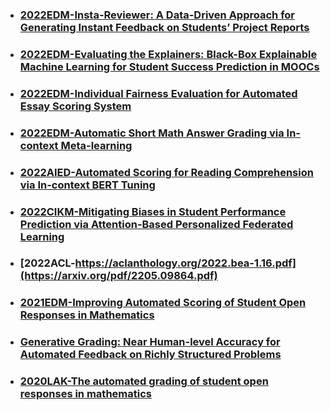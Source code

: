 - ### [2022EDM-Insta-Reviewer: A Data-Driven Approach for Generating Instant Feedback on Students’ Project Reports](https://educationaldatamining.org/edm2022/proceedings/2022.EDM-long-papers.1/index.html)
- ### [2022EDM-Evaluating the Explainers: Black-Box Explainable Machine Learning for Student Success Prediction in MOOCs](https://educationaldatamining.org/edm2022/proceedings/2022.EDM-long-papers.9/index.html)
- ### [2022EDM-Individual Fairness Evaluation for Automated Essay Scoring System](https://educationaldatamining.org/edm2022/proceedings/2022.EDM-long-papers.18/index.html)
- ### [2022EDM-Automatic Short Math Answer Grading via In-context Meta-learning](https://educationaldatamining.org/edm2022/proceedings/2022.EDM-long-papers.11/index.html)
- ### [2022AIED-Automated Scoring for Reading Comprehension via In-context BERT Tuning](https://arxiv.org/pdf/2205.09864.pdf)
- ### [2022CIKM-Mitigating Biases in Student Performance Prediction via Attention-Based Personalized Federated Learning](https://arxiv.org/ftp/arxiv/papers/2208/2208.01182.pdf)
- ### [2022ACL-https://aclanthology.org/2022.bea-1.16.pdf](https://arxiv.org/pdf/2205.09864.pdf)
- ### [2021EDM-Improving Automated Scoring of Student Open Responses in Mathematics](https://educationaldatamining.org/EDM2021/virtual/static/pdf/EDM21_paper_188.pdf)
- ### [Generative Grading: Near Human-level Accuracy for Automated Feedback on Richly Structured Problems](https://files.eric.ed.gov/fulltext/ED615516.pdf)
- ### [2020LAK-The automated grading of student open responses in mathematics](https://dl.acm.org/doi/10.1145/3375462.3375523)
